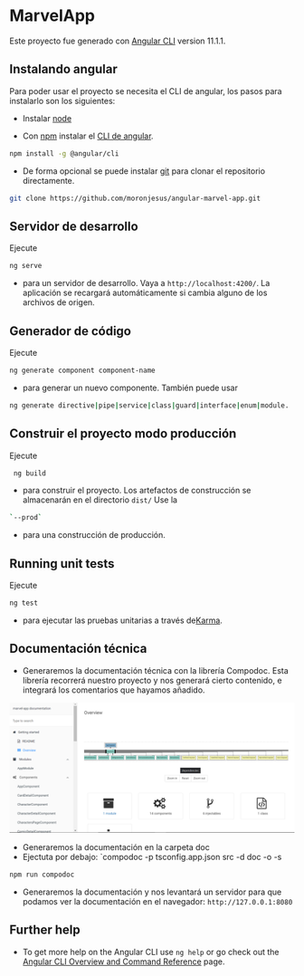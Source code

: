 # MarvelApp

Este proyecto fue generado con [Angular CLI](https://github.com/angular/angular-cli) version 11.1.1.


## Instalando angular

Para poder usar el proyecto se necesita el CLI de angular, los pasos para instalarlo son los siguientes:

- Instalar [node](https://nodejs.org/es/) 

- Con [npm](https://www.npmjs.com/) instalar el [CLI de angular](https://github.com/angular/angular-cli).

```bash
npm install -g @angular/cli
```

- De forma opcional se puede instalar [git](https://git-scm.com/) para clonar el repositorio directamente.

```bash
git clone https://github.com/moronjesus/angular-marvel-app.git
```


## Servidor de desarrollo

Ejecute 
```bash
ng serve
```

- para un servidor de desarrollo. Vaya a `http://localhost:4200/`. La aplicación se recargará automáticamente si cambia alguno de los archivos de origen.

## Generador de código

Ejecute 
```bash
ng generate component component-name
``` 
- para generar un nuevo componente. También puede usar  
```bash
ng generate directive|pipe|service|class|guard|interface|enum|module.
```

## Construir el proyecto modo producción

Ejecute 
```bash
 ng build
```  
- para construir el proyecto. Los artefactos de construcción se almacenarán en el directorio `dist/` Use la 
```bash
`--prod`
``` 
- para una construcción de producción.


## Running unit tests

Ejecute 
```bash
ng test
```
- para ejecutar las pruebas unitarias a través de[Karma](https://karma-runner.github.io).

## Documentación técnica

- Generaremos la documentación técnica con la librería Compodoc. Esta librería recorrerá nuestro proyecto y nos generará cierto contenido, e integrará los comentarios que hayamos añadido.

![ imagen de commpodoc](https://github.com/moronjesus/angular-marvel-app/blob/main/src/assets/imgCompodoc.png)

- Generaremos la documentación en la carpeta doc
- Ejectuta por debajo: `compodoc -p tsconfig.app.json src -d doc -o -s
```bash
npm run compodoc
```

- Generaremos la documentación y nos levantará un servidor para que podamos ver la documentación en el navegador: `http://127.0.0.1:8080`

## Further help

- To get more help on the Angular CLI use `ng help` or go check out the [Angular CLI Overview and Command Reference](https://angular.io/cli) page.
